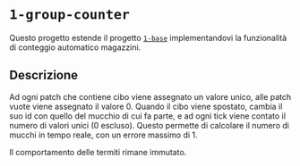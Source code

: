 # `1-group-counter`

Questo progetto estende il progetto [`1-base`](https://github.com/Steffo99/turtle007/tree/1-base) implementandovi la funzionalità di conteggio automatico magazzini.

## Descrizione
Ad ogni patch che contiene cibo viene assegnato un valore unico, alle patch vuote viene assegnato il valore 0. Quando il cibo viene spostato, cambia il suo id con quello del mucchio di cui fa parte, e ad ogni tick viene contato il numero di valori unici (0 escluso). Questo permette di calcolare il numero di mucchi in tempo reale, con un errore massimo di 1.  

Il comportamento delle termiti rimane immutato.
